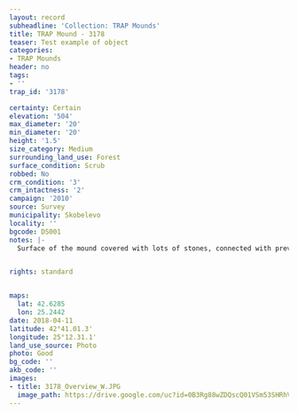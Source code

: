 ```yaml
---
layout: record
subheadline: 'Collection: TRAP Mounds'
title: TRAP Mound - 3178
teaser: Test example of object
categories:
- TRAP Mounds
header: no
tags:
- ''
trap_id: '3178'

certainty: Certain
elevation: '504'
max_diameter: '20'
min_diameter: '20'
height: '1.5'
size_category: Medium
surrounding_land_use: Forest
surface_condition: Scrub
robbed: No
crm_condition: '3'
crm_intactness: '2'
campaign: '2010'
source: Survey
municipality: Skobelevo
locality: ''
bgcode: DS001
notes: |-
  Surface of the mound covered with lots of stones, connected with previous object, part of military structure?.


rights: standard


maps:
  lat: 42.6285
  lon: 25.2442
date: 2018-04-11
latitude: 42°41.01.3'
longitude: 25°12.31.1'
land_use_source: Photo
photo: Good
bg_code: ''
akb_code: ''
images:
- title: 3178_Overview_W.JPG
  image_path: https://drive.google.com/uc?id=0B3Rg88wZDQscQ01VSm53SHRhVzA
---
```

